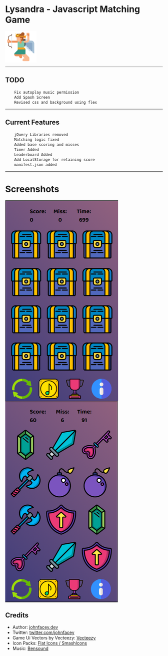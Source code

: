 
# Lysandra - Javascript Matching Game

<div style="padding-bottom:100px;text-align:center;">
<p>
<img src="assets/images/logo.svg"
     alt="Lysandra - Javascript/HTML Matching Game."
     style="float: left; text-align:center; width:100px; height:100px" />
</p>
</div>

---
## TODO

```
    Fix autoplay music permission
    Add Spash Screen
    Revised css and background using flex
``` 
---

## Current Features
```
    jQuery Libraries removed
    Matching logic fixed
    Added base scoring and misses
    Timer Added
    Leaderboard Added
    Add LocalStorage for retaining score
    manifest.json added
```
---
# Screenshots

   <div style="clear:both;text-align:center">
    <img src="assets/images/screens/screen1.png"
     alt="Lysandra - Javascript/HTML Matching Game."
     style="float: left;" />
     </div>

<div style="clear:both;text-align:center">
      <img src="assets/images/screens/screen2.png"
     alt="Lysandra - Javascript/HTML Matching Game."
     style="float: left; " />
     </div>

<div style="clear:both"></div>

## Credits

* Author: [johnfacey.dev](https://johnfacey.dev/)
* Twitter: [twitter.com/johnfacey](https://twitter.com/johnfacey)
* Game Ui Vectors by Vecteezy: [Vecteezy](https://www.vecteezy.com/free-vector/game-ui)
* Icon Packs: [Flat Icons / SmashIcons](www.flaticon.com)
* Music: [Bensound](https://www.bensound.com)
